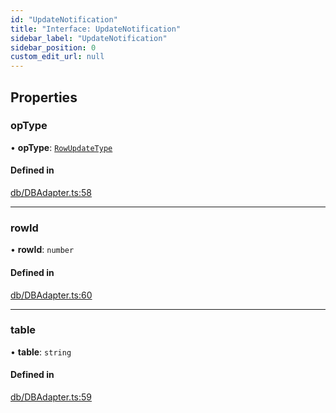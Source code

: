 ```yaml
---
id: "UpdateNotification"
title: "Interface: UpdateNotification"
sidebar_label: "UpdateNotification"
sidebar_position: 0
custom_edit_url: null
---
```


## Properties

### opType

• **opType**: [`RowUpdateType`](../enums/RowUpdateType.md)

#### Defined in

[db/DBAdapter.ts:58](https://github.com/powersync-ja/powersync-react-native-sdk/blob/65a3c12/packages/powersync-sdk-common/src/db/DBAdapter.ts#L58)

___

### rowId

• **rowId**: `number`

#### Defined in

[db/DBAdapter.ts:60](https://github.com/powersync-ja/powersync-react-native-sdk/blob/65a3c12/packages/powersync-sdk-common/src/db/DBAdapter.ts#L60)

___

### table

• **table**: `string`

#### Defined in

[db/DBAdapter.ts:59](https://github.com/powersync-ja/powersync-react-native-sdk/blob/65a3c12/packages/powersync-sdk-common/src/db/DBAdapter.ts#L59)
